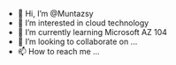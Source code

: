 - 👋 Hi, I’m @Muntazsy
- 👀 I’m interested in cloud technology
- 🌱 I’m currently learning Microsoft AZ 104
- 💞️ I’m looking to collaborate on ...
- 📫 How to reach me ...

<!---
Muntazsy/Muntazsy is a ✨ special ✨ repository because its `README.md` (this file) appears on your GitHub profile.
You can click the Preview link to take a look at your changes.
--->
